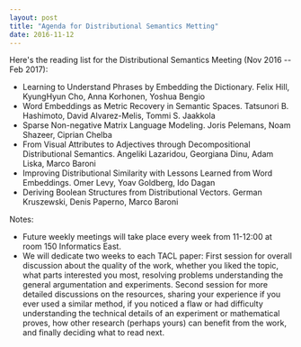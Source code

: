 ```yaml
---
layout: post
title: "Agenda for Distributional Semantics Metting"
date: 2016-11-12
---
```


Here's the reading list for the Distributional Semantics Meeting (Nov 2016 -- Feb 2017):

- Learning to Understand Phrases by Embedding the Dictionary. Felix Hill,	KyungHyun Cho, Anna Korhonen, Yoshua Bengio
- Word Embeddings as Metric Recovery in Semantic Spaces. Tatsunori B. Hashimoto, David Alvarez-Melis, Tommi S. Jaakkola
- Sparse Non-negative Matrix Language Modeling. Joris Pelemans, Noam Shazeer, Ciprian Chelba
- From Visual Attributes to Adjectives through Decompositional Distributional Semantics. Angeliki Lazaridou, Georgiana Dinu, Adam Liska, Marco Baroni
- Improving Distributional Similarity with Lessons Learned from Word Embeddings. Omer Levy, Yoav Goldberg, Ido Dagan
- Deriving Boolean Structures from Distributional Vectors. German Kruszewski, Denis Paperno, Marco Baroni


Notes: 

- Future weekly meetings will take place every week from 11-12:00 at room 150 Informatics East.
- We will dedicate two weeks to each TACL paper: First session for overall discussion about the quality of the work, whether you liked the topic, what parts interested you most, resolving problems understanding the general argumentation and experiments. Second session for more detailed discussions on the resources, sharing your experience if you ever used a similar method, if you noticed a flaw or had difficulty understanding the technical details of an experiment or mathematical proves, how other research (perhaps yours) can benefit from the work, and finally deciding what to read next.
